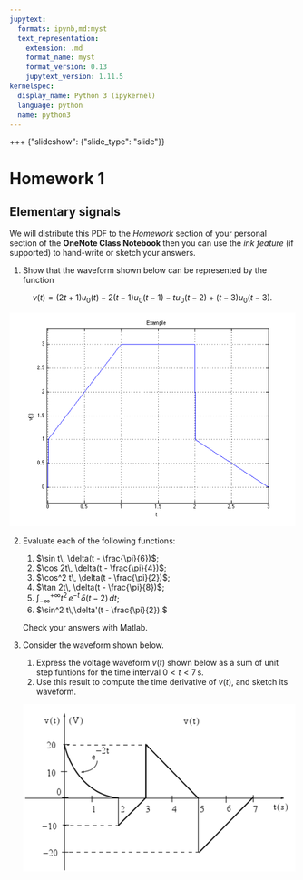 ```yaml
---
jupytext:
  formats: ipynb,md:myst
  text_representation:
    extension: .md
    format_name: myst
    format_version: 0.13
    jupytext_version: 1.11.5
kernelspec:
  display_name: Python 3 (ipykernel)
  language: python
  name: python3
---
```


+++ {"slideshow": {"slide_type": "slide"}}

# Homework 1

## Elementary signals

We will distribute this PDF to the _Homework_ section of your personal section of the **OneNote Class Notebook** then you can use the *ink feature* (if supported) to hand-write or sketch your answers.

1. Show that the waveform shown below can be represented by the function

$$
       v(t) = (2t + 1)u_0(t)-2(t-1)u_0(t-1)-tu_0(t-2)+(t-3)u_0(t-3).
$$
   
   ![The waveform for Question 1](./pictures/example1.png)
    
   
2. Evaluate each of the following functions:
   1. $\sin t\, \delta(t - \frac{\pi}{6})$;
   2. $\cos 2t\, \delta(t - \frac{\pi}{4})$;
   3. $\cos^2 t\, \delta(t - \frac{\pi}{2})$;
   4. $\tan 2t\, \delta(t - \frac{\pi}{8})$;
   5. $\int_{-\infty}^{+\infty} t^2\,e^{-t}\, \delta(t - 2)\, dt$;
   6. $\sin^2 t\,\delta'(t - \frac{\pi}{2}).$

   Check your answers with Matlab.

3. Consider the waveform shown below.
   1. Express the voltage waveform $v(t)$ shown below as a sum of unit step funtions for the time interval $0 < t < 7\,\mathrm{s}.$
   2. Use this result to compute the time derivative of $v(t)$, and sketch its waveform. 
   
   ![The waveform for Question 3](./pictures/hw1.png)
